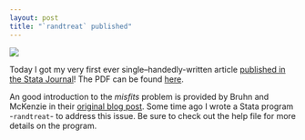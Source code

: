 ```yaml
---
layout: post
title: "`randtreat` published"
---
```


![](https://media.giphy.com/media/glvyCVWYJ21fq/giphy.gif)

Today I got my very first ever single–handedly-written article [published in the Stata Journal](http://www.stata-journal.com/article.html?article=st0490)! The PDF can be found [here]().

An good introduction to the *misfits* problem is provided by Bruhn and McKenzie in their [original blog post](http://blogs.worldbank.org/impactevaluations/tools-of-the-trade-doing-stratified-randomization-with-uneven-numbers-in-some-strata). Some time ago I wrote a Stata program -`randtreat`- to address this issue. Be sure to check out the help file for more details on the program.
